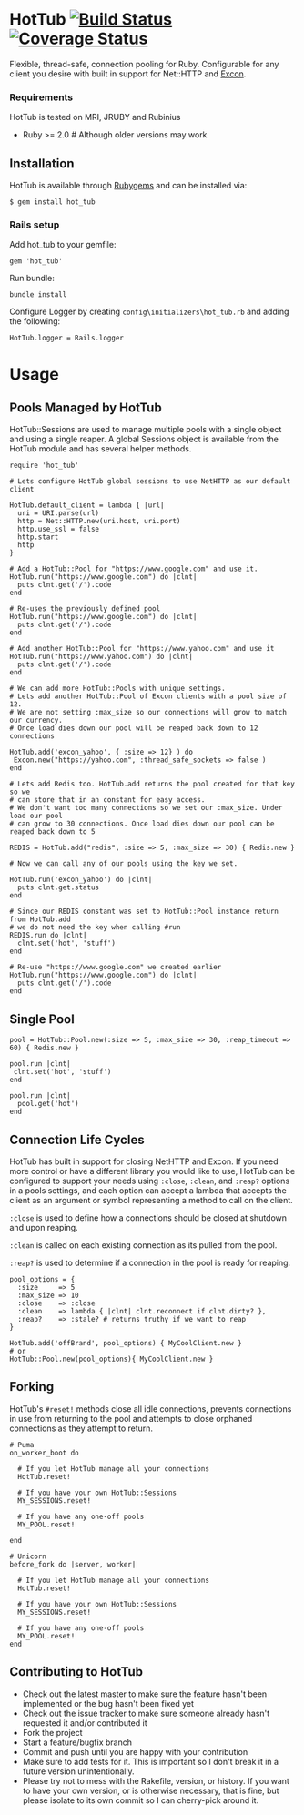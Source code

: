 # HotTub [![Build Status](https://travis-ci.org/JoshMcKin/hot_tub.png?branch=master)](https://travis-ci.org/JoshMcKin/hot_tub) [![Coverage Status](https://coveralls.io/repos/JoshMcKin/hot_tub/badge.png?branch=master)](https://coveralls.io/r/JoshMcKin/hot_tub)

Flexible, thread-safe, connection pooling for Ruby. Configurable for any client you desire with built in support for Net::HTTP and [Excon](https://github.com/excon/excon).

### Requirements

HotTub is tested on MRI, JRUBY and Rubinius
* Ruby >= 2.0 # Although older versions may work


## Installation

HotTub is available through [Rubygems](https://rubygems.org/gems/hot_tub) and can be installed via:

    $ gem install hot_tub


### Rails setup

Add hot_tub to your gemfile:
    
    gem 'hot_tub'

Run bundle:
    
    bundle install

Configure Logger by creating `config\initializers\hot_tub.rb` and adding the following:
    
    HotTub.logger = Rails.logger


# Usage 

## Pools Managed by HotTub

HotTub::Sessions are used to manage multiple pools with a single object and using a single reaper. 
A global Sessions object is available from the HotTub module and has several helper methods.
  
    require 'hot_tub'

    # Lets configure HotTub global sessions to use NetHTTP as our default client

    HotTub.default_client = lambda { |url| 
      uri = URI.parse(url)
      http = Net::HTTP.new(uri.host, uri.port)
      http.use_ssl = false
      http.start
      http 
    }

    # Add a HotTub::Pool for "https://www.google.com" and use it.
    HotTub.run("https://www.google.com") do |clnt|    
      puts clnt.get('/').code
    end

    # Re-uses the previously defined pool
    HotTub.run("https://www.google.com") do |clnt|    
      puts clnt.get('/').code
    end

    # Add another HotTub::Pool for "https://www.yahoo.com" and use it
    HotTub.run("https://www.yahoo.com") do |clnt|    
      puts clnt.get('/').code
    end

    # We can add more HotTub::Pools with unique settings.
    # Lets add another HotTub::Pool of Excon clients with a pool size of 12.
    # We are not setting :max_size so our connections will grow to match our currency.
    # Once load dies down our pool will be reaped back down to 12 connections

    HotTub.add('excon_yahoo', { :size => 12} ) do
     Excon.new("https://yahoo.com", :thread_safe_sockets => false )
    end

    # Lets add Redis too. HotTub.add returns the pool created for that key so we
    # can store that in an constant for easy access.
    # We don't want too many connections so we set our :max_size. Under load our pool
    # can grow to 30 connections. Once load dies down our pool can be reaped back down to 5

    REDIS = HotTub.add("redis", :size => 5, :max_size => 30) { Redis.new } 
      
    # Now we can call any of our pools using the key we set.

    HotTub.run('excon_yahoo') do |clnt|    
      puts clnt.get.status
    end

    # Since our REDIS constant was set to HotTub::Pool instance return from HotTub.add 
    # we do not need the key when calling #run
    REDIS.run do |clnt|
      clnt.set('hot', 'stuff')
    end

    # Re-use "https://www.google.com" we created earlier
    HotTub.run("https://www.google.com") do |clnt|    
      puts clnt.get('/').code
    end


## Single Pool
    
    pool = HotTub::Pool.new(:size => 5, :max_size => 30, :reap_timeout => 60) { Redis.new }

    pool.run |clnt|
     clnt.set('hot', 'stuff')
    end

    pool.run |clnt|
      pool.get('hot')
    end


## Connection Life Cycles

HotTub has built in support for closing NetHTTP and Excon. If you need more control or have 
a different library you would like to use, HotTub can be configured to support your needs 
using `:close`, `:clean`, and `:reap?` options in a pools settings, and each option can accept
a lambda that accepts the client as an argument or symbol representing a method to call on the client.

`:close` is used to define how a connections should be closed at shutdown and upon reaping.

`:clean` is called on each existing connection as its pulled from the pool.

`:reap?` is used to determine if a connection in the pool is ready for reaping.

    pool_options = {
      :size     => 5
      :max_size => 10
      :close    => :close
      :clean    => lambda { |clnt| clnt.reconnect if clnt.dirty? },
      :reap?    => :stale? # returns truthy if we want to reap
    }

    HotTub.add('offBrand', pool_options) { MyCoolClient.new }
    # or
    HotTub::Pool.new(pool_options){ MyCoolClient.new }


## Forking

HotTub's `#reset!` methods close all idle connections, prevents connections in use from returning
to the pool and attempts to close orphaned connections as they attempt to return.

    # Puma
    on_worker_boot do

      # If you let HotTub manage all your connections
      HotTub.reset!

      # If you have your own HotTub::Sessions
      MY_SESSIONS.reset!

      # If you have any one-off pools
      MY_POOL.reset!

    end

    # Unicorn
    before_fork do |server, worker|

      # If you let HotTub manage all your connections
      HotTub.reset!

      # If you have your own HotTub::Sessions
      MY_SESSIONS.reset!

      # If you have any one-off pools
      MY_POOL.reset!
    end


## Contributing to HotTub
 
* Check out the latest master to make sure the feature hasn't been implemented or the bug hasn't been fixed yet
* Check out the issue tracker to make sure someone already hasn't requested it and/or contributed it
* Fork the project
* Start a feature/bugfix branch
* Commit and push until you are happy with your contribution
* Make sure to add tests for it. This is important so I don't break it in a future version unintentionally.
* Please try not to mess with the Rakefile, version, or history. If you want to have your own version, or is otherwise necessary, that is fine, but please isolate to its own commit so I can cherry-pick around it.